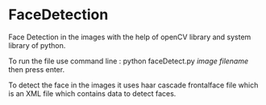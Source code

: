 # FaceDetection
Face Detection in the images with the help of openCV library and system library of python.

To run the file use command line : python faceDetect.py _image filename_ then press enter.

To detect the face in the images it uses haar cascade frontalface file which is an XML file which contains data to detect faces.

